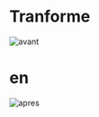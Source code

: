 # Tranforme

![avant](https://i.ibb.co/tcz9xPt/Screen-Shot-2019-10-10-at-5-00-31-PM.png "nulll")

# en

![apres](https://i.ibb.co/HKv9vWq/Screen-Shot-2019-10-10-at-5-03-27-PM.png "coool")
